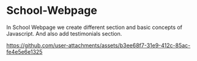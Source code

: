 # School-Webpage
In School Webpage we create different section and basic concepts of Javascript. And also add testimonials section.    






https://github.com/user-attachments/assets/b3ee68f7-31e9-412c-85ac-fe4e5e6e1325

